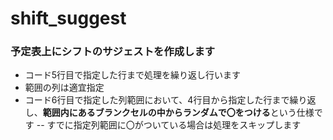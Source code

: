 # shift_suggest
### 予定表上にシフトのサジェストを作成します
- コード5行目で指定した行まで処理を繰り返し行います
- 範囲の列は適宜指定
- コード6行目で指定した列範囲において、4行目から指定した行まで繰り返し、**範囲内にあるブランクセルの中からランダムで〇をつける**という仕様です
  -- すでに指定列範囲に〇がついている場合は処理をスキップします
